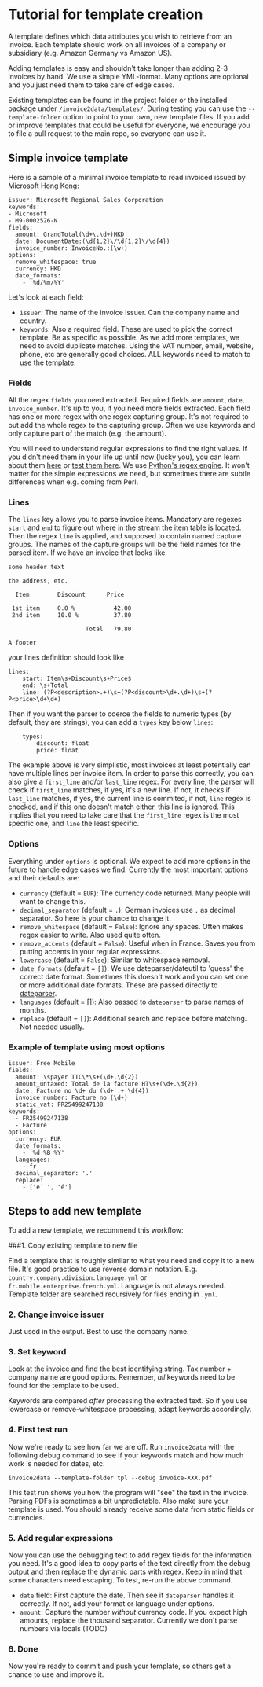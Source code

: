 # Tutorial for template creation

A template defines which data attributes you wish to retrieve from an invoice. Each template should work on all invoices of a company or subsidiary (e.g. Amazon Germany vs Amazon US).

Adding templates is easy and shouldn't take longer than adding 2-3 invoices by hand. We use a simple YML-format. Many options are optional and you just need them to take care of edge cases.

Existing templates can be found in the project folder or the installed package under `/invoice2data/templates/`. During testing you can use the `--template-folder` option to point to your own, new template files. If you add or improve templates that could be useful for everyone, we encourage you to file a pull request to the main repo, so everyone can use it.

## Simple invoice template

Here is a sample of a minimal invoice template to read invoiced issued by Microsoft Hong Kong:

```
issuer: Microsoft Regional Sales Corporation
keywords:
- Microsoft
- M9-0002526-N
fields:
  amount: GrandTotal(\d+\.\d+)HKD
  date: DocumentDate:(\d{1,2}\/\d{1,2}\/\d{4})
  invoice_number: InvoiceNo.:(\w+)
options:
  remove_whitespace: true
  currency: HKD
  date_formats:
    - '%d/%m/%Y'
```

Let's look at each field:

- `issuer`: The name of the invoice issuer. Can the company name and country.
- `keywords`: Also a required field. These are used to pick the correct template. Be as specific as possible. As we add more templates, we need to avoid duplicate matches. Using the VAT number, email, website, phone, etc are generally good choices. ALL keywords need to match to use the template.

### Fields
All the regex `fields` you need extracted. Required fields are `amount`, `date`, `invoice_number`. It's up to you, if you need more fields extracted. Each field has one or more regex with one regex capturing group. It's not required to put add the whole regex to the capturing group. Often we use keywords and only capture part of the match (e.g. the amount).

You will need to understand regular expressions to find the right values. If you didn't need them in your life up until now (lucky you), you can learn about them [here](http://www.zytrax.com/tech/web/regex.htm) or [test them here](http://www.regexr.com/). We use [Python's regex engine](https://docs.python.org/2/library/re.html). It won't matter for the simple expressions we need, but sometimes there are subtle differences when e.g. coming from Perl.

### Lines
The `lines` key allows you to parse invoice items. Mandatory are regexes `start` and `end` to figure out where in the stream the item table is located. Then the regex `line` is applied, and supposed to contain named capture groups. The names of the capture groups will be the field names for the parsed item. If we have an invoice that looks like

```
some header text

the address, etc.

  Item        Discount      Price

 1st item     0.0 %           42.00
 2nd item     10.0 %          37.80

                      Total   79.80

A footer
```

your lines definition should look like

```
lines:
    start: Item\s+Discount\s+Price$
    end: \s+Total
    line: (?P<description>.+)\s+(?P<discount>\d+.\d+)\s+(?P<price>\d+\d+)
```

Then if you want the parser to coerce the fields to numeric types (by default, they are strings), you can add a `types` key below `lines`:

```
    types:
        discount: float
        price: float
```

The example above is very simplistic, most invoices at least potentially can have multiple lines per invoice item. In order to parse this correctly, you can also give a `first_line` and/or `last_line` regex. For every line, the parser will check if `first_line` matches, if yes, it's a new line. If not, it checks if `last_line` matches, if yes, the current line is commited, if not, `line` regex is checked, and if this one doesn't match either, this line is ignored. This implies that you need to take care that the `first_line` regex is the most specific one, and `line` the least specific.

### Options

Everything under `options` is optional. We expect to add more options in the future to handle edge cases we find. Currently the most important options and their defaults are:

- `currency` (default = `EUR`): The currency code returned. Many people will want to change this.
- `decimal_separator` (default = `.`): German invoices use `,` as decimal separator. So here is your chance to change it.
- `remove_whitespace` (default = `False`): Ignore any spaces. Often makes regex easier to write. Also used quite often.
- `remove_accents` (default = `False`): Useful when in France. Saves you from putting accents in your regular expressions.
- `lowercase` (default = `False`): Similar to whitespace removal.
- `date_formats` (default = `[]`): We use dateparser/dateutil to 'guess' the correct date format. Sometimes this doesn't work and you can set one or more additional date formats. These are passed directly to [dateparser](https://github.com/scrapinghub/dateparser).
- `languages` (default = []): Also passed to `dateparser` to parse names of months.
- `replace` (default = `[]`): Additional search and replace before matching. Not needed usually.

### Example of template using most options

```
issuer: Free Mobile
fields:
  amount: \spayer TTC\*\s+(\d+.\d{2})
  amount_untaxed: Total de la facture HT\s+(\d+.\d{2})
  date: Facture no \d+ du (\d+ .+ \d{4})
  invoice_number: Facture no (\d+)
  static_vat: FR25499247138
keywords:
  - FR25499247138
  - Facture
options:
  currency: EUR
  date_formats:
    - '%d %B %Y'
  languages:
    - fr
  decimal_separator: '.'
  replace:
    - ['e´ ', 'é']
```

## Steps to add new template

To add a new template, we recommend this workflow:

###1. Copy existing template to new file

Find a template that is roughly similar to what you need and copy it to a new file. It's good practice to use reverse domain notation. E.g. `country.company.division.language.yml` or `fr.mobile.enterprise.french.yml`. Language is not always needed. Template folder are searched recursively for files ending in `.yml`.

### 2. Change invoice issuer
Just used in the output. Best to use the company name.

### 3. Set keyword
Look at the invoice and find the best identifying string. Tax number + company name are good options. Remember, *all* keywords need to be found for the template to be used.

Keywords are compared *after* processing the extracted text. So if you use lowercase or remove-whitespace processing, adapt keywords accordingly.

### 4. First test run
Now we're ready to see how far we are off. Run `invoice2data` with the following debug command to see if your keywords match and how much work is needed for dates, etc.

`invoice2data --template-folder tpl --debug invoice-XXX.pdf`

This test run shows you how the program will "see" the text in the invoice. Parsing PDFs is sometimes a bit unpredictable. Also make sure your template is used. You should already receive some data from static fields or currencies.

### 5. Add regular expressions
Now you can use the debugging text to add regex fields for the information you need. It's a good idea to copy parts of the text directly from the debug output and then replace the dynamic parts with regex. Keep in mind that some characters need escaping.  To test, re-run the above command.

- `date` field: First capture the date. Then see if `dateparser` handles it correctly. If not, add your format or language under options.
- `amount`: Capture the number *without* currency code. If you expect high amounts, replace the thousand separator. Currently we don't parse numbers via locals (TODO)

### 6. Done
Now you're ready to commit and push your template, so others get a chance to use and improve it.
